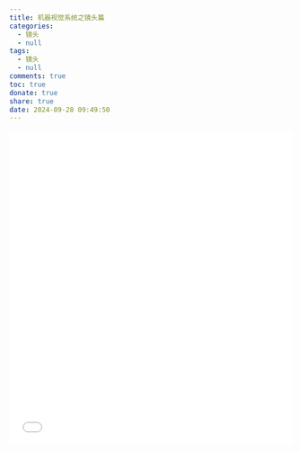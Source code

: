 ```yaml
---
title: 机器视觉系统之镜头篇
categories:
  - 镜头
  - null
tags:
  - 镜头
  - null
comments: true
toc: true
donate: true
share: true
date: 2024-09-28 09:49:50
---
```


<iframe src="机器视觉系统之镜头篇.pdf"
        style="border: none; width: 100%; height: 560px;scrolling: no"></iframe>